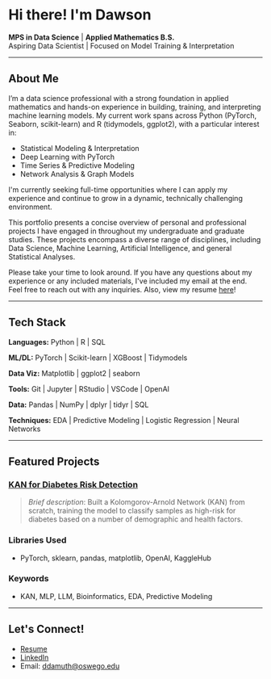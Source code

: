 # Hi there! I'm Dawson

**MPS in Data Science** | **Applied Mathematics B.S.**  
Aspiring Data Scientist | Focused on Model Training & Interpretation

---

## About Me

I’m a data science professional with a strong foundation in applied mathematics and hands-on experience in building, training, and interpreting machine learning models. My current work spans across Python (PyTorch, Seaborn, scikit-learn) and R (tidymodels, ggplot2), with a particular interest in:

- Statistical Modeling & Interpretation  
- Deep Learning with PyTorch  
- Time Series & Predictive Modeling  
- Network Analysis & Graph Models  

I'm currently seeking full-time opportunities where I can apply my experience and continue to grow in a dynamic, technically challenging environment.

This portfolio presents a concise overview of personal and professional projects I have engaged in throughout my undergraduate and graduate studies. These projects encompass a diverse range of disciplines, including Data Science, Machine Learning, Artificial Intelligence, and general Statistical Analyses.

Please take your time to look around. If you have any questions about my experience or any included materials, I've included my email at the end. Feel free to reach out with any inquiries. Also, view my resume [here](https://github.com/ddamuth19/ddamuth19/blob/c07cf3e43173b9b501143ee149f0d26b85918ab6/Damuth_Resume_Aug25.pdf)!

---

## Tech Stack

**Languages:** Python | R | SQL  

**ML/DL:** PyTorch | Scikit-learn | XGBoost | Tidymodels  

**Data Viz:** Matplotlib | ggplot2 | seaborn  

**Tools:** Git | Jupyter | RStudio | VSCode | OpenAI

**Data:** Pandas | NumPy | dplyr | tidyr | SQL

**Techniques:** EDA | Predictive Modeling | Logistic Regression | Neural Networks

---
 
## Featured Projects

### [KAN for Diabetes Risk Detection](https://github.com/ddamuth19/KAN_Project.git)
> *Brief description*: Built a Kolomgorov-Arnold Network (KAN) from scratch, training the model to classify samples as high-risk for diabetes based on a number of demographic and health factors.

### Libraries Used
- PyTorch, sklearn, pandas, matplotlib, OpenAI, KaggleHub

### Keywords
- KAN, MLP, LLM, Bioinformatics, EDA, Predictive Modeling

---

## Let's Connect!

- [Resume](https://github.com/ddamuth19/ddamuth19/blob/c07cf3e43173b9b501143ee149f0d26b85918ab6/Damuth_Resume_Aug25.pdf)
- [LinkedIn](https://www.linkedin.com/in/dawson-damuth-003313271)  
- Email: ddamuth@oswego.edu


